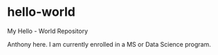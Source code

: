 # hello-world
My Hello - World Repository


Anthony here. I am currently enrolled in a MS or Data Science program. 
